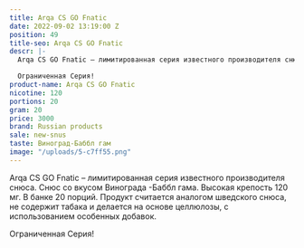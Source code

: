 ```yaml
---
title: Arqa CS GO Fnatic
date: 2022-09-02 13:19:00 Z
position: 49
title-seo: Arqa CS GO Fnatic
descr: |-
  Arqa CS GO Fnatic – лимитированная серия известного производителя снюса. Снюс со вкусом голубики и черники. Высокая крепость 120 мг. В банке 20 порций. Продукт считается аналогом шведского снюса, не содержит табака и делается на основе целлюлозы, с использованием особенных добавок.

  Ограниченная Серия!
product-name: Arqa CS GO Fnatic
nicotine: 120
portions: 20
gram: 20
price: 3000
brand: Russian products
sale: new-snus
taste: Виноград-Баббл гам
image: "/uploads/5-c7ff55.png"
---
```


Arqa CS GO Fnatic – лимитированная серия известного производителя снюса. Снюс со вкусом Винограда -Баббл гама. Высокая крепость 120 мг. В банке 20 порций. Продукт считается аналогом шведского снюса, не содержит табака и делается на основе целлюлозы, с использованием особенных добавок.

Ограниченная Серия!